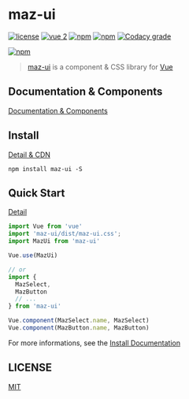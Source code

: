 # maz-ui

[![license](https://img.shields.io/github/license/LouisMazel/maz-ui.svg?style=flat-square)](https://github.com/LouisMazel/maz-ui/blob/master/LICENSE)
[![vue 2](https://img.shields.io/badge/vue-2-42b983.svg?style=flat-square)](https://vuejs.org)
[![npm](https://img.shields.io/npm/v/maz-ui.svg?style=flat-square)](https://www.npmjs.com/package/maz-ui)
[![npm](https://img.shields.io/npm/dt/maz-ui.svg?style=flat-square)](https://www.npmjs.com/package/maz-ui)
[![Codacy grade](https://img.shields.io/codacy/grade/3d15a7c11bfe47c69a2aed93cc67cc29.svg?style=flat-square)](https://www.codacy.com/app/LouisMazel/maz-ui)

[![npm](https://nodei.co/npm/maz-ui.png?downloads=true&downloadRank=true&stars=true)](https://www.npmjs.com/package/maz-ui)

> [maz-ui](https://github.com/LouisMazel/maz-ui) is a component & CSS library for [Vue](https://vuejs.org)

## Documentation & Components

[Documentation & Components](https://louismazel.github.io/maz-ui/)

## Install

[Detail & CDN](https://louismazel.github.io/maz-ui/#/documentation/install)

```shell
npm install maz-ui -S
```

## Quick Start

[Detail](https://louismazel.github.io/maz-ui/#/documentation/get-started)

```javascript
import Vue from 'vue'
import 'maz-ui/dist/maz-ui.css';
import MazUi from 'maz-ui'

Vue.use(MazUi)

// or
import {
  MazSelect,
  MazButton
  // ...
} from 'maz-ui'

Vue.component(MazSelect.name, MazSelect)
Vue.component(MazButton.name, MazButton)
```

For more informations, see the [Install Documentation](https://louismazel.github.io/maz-ui/#/documentation/install)

## LICENSE

[MIT](LICENSE)
